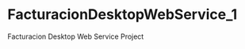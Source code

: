 FacturacionDesktopWebService_1
==============================

Facturacion Desktop Web Service Project

